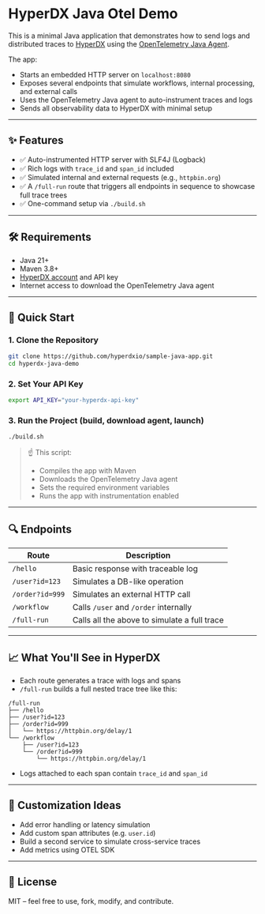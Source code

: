# HyperDX Java Otel Demo

This is a minimal Java application that demonstrates how to send logs and distributed traces to [HyperDX](https://www.hyperdx.io) using the [OpenTelemetry Java Agent](https://github.com/open-telemetry/opentelemetry-java-instrumentation).

The app:
- Starts an embedded HTTP server on `localhost:8080`
- Exposes several endpoints that simulate workflows, internal processing, and external calls
- Uses the OpenTelemetry Java agent to auto-instrument traces and logs
- Sends all observability data to HyperDX with minimal setup

---

## ✨ Features

- ✅ Auto-instrumented HTTP server with SLF4J (Logback)
- ✅ Rich logs with `trace_id` and `span_id` included
- ✅ Simulated internal and external requests (e.g., `httpbin.org`)
- ✅ A `/full-run` route that triggers all endpoints in sequence to showcase full trace trees
- ✅ One-command setup via `./build.sh`

---

## 🛠 Requirements

- Java 21+
- Maven 3.8+
- [HyperDX account](https://www.hyperdx.io) and API key
- Internet access to download the OpenTelemetry Java agent

---

## 🚀 Quick Start

### 1. Clone the Repository

```bash
git clone https://github.com/hyperdxio/sample-java-app.git
cd hyperdx-java-demo
```

### 2. Set Your API Key

```bash
export API_KEY="your-hyperdx-api-key"
```

### 3. Run the Project (build, download agent, launch)

```bash
./build.sh
```

> ☝️ This script:
> - Compiles the app with Maven
> - Downloads the OpenTelemetry Java agent
> - Sets the required environment variables
> - Runs the app with instrumentation enabled

---

## 🔍 Endpoints

| Route              | Description                            |
|-------------------|----------------------------------------|
| `/hello`          | Basic response with traceable log      |
| `/user?id=123`    | Simulates a DB-like operation          |
| `/order?id=999`   | Simulates an external HTTP call        |
| `/workflow`       | Calls `/user` and `/order` internally  |
| `/full-run`       | Calls all the above to simulate a full trace |

---

## 📈 What You'll See in HyperDX

- Each route generates a trace with logs and spans
- `/full-run` builds a full nested trace tree like this:

```
/full-run
├── /hello
├── /user?id=123
├── /order?id=999
│   └── https://httpbin.org/delay/1
└── /workflow
    ├── /user?id=123
    └── /order?id=999
        └── https://httpbin.org/delay/1
```

- Logs attached to each span contain `trace_id` and `span_id`

---

## 🧩 Customization Ideas

- Add error handling or latency simulation
- Add custom span attributes (e.g. `user.id`)
- Build a second service to simulate cross-service traces
- Add metrics using OTEL SDK

---

## 📄 License

MIT – feel free to use, fork, modify, and contribute.
